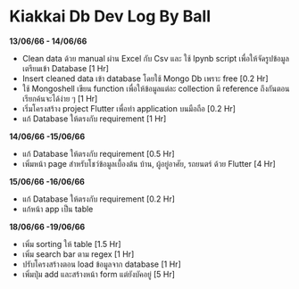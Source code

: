 # Kiakkai Db Dev Log By Ball

**13/06/66 - 14/06/66**

-   Clean data ด้วย manual ผ่าน Excel กับ Csv และ ใช้ Ipynb script เพื่อให้จัดรูปข้อมูลเตรียมเข้า Database [1 Hr]
-   Insert cleaned data เข้า database โดยใช้ Mongo Db เพราะ free [0.2 Hr]
-   ใช้ Mongoshell เขียน function เพื่อให้ข้อมูลแต่ละ collection มี reference ถึงกันตอนเรียกค้นจะได้ง่าย ๆ [1 Hr]
-   เริ่มโครงสร้าง project Flutter เพื่อทำ application บนมือถือ [0.2 Hr]
-   แก้ Database ให้ตรงกับ requirement [1 Hr]

**14/06/66 -15/06/66**

-   แก้ Database ให้ตรงกับ requirement [0.5 Hr]
-   เพิ่มหน้า page สำหรับโชว์ข้อมูลเบื้องต้น บ้าน, ผู้อยู่อาศัย, รถยนตร์ ด้วย Flutter [4 Hr]

**15/06/66 -16/06/66**

-   แก้ Database ให้ตรงกับ requirement [0.2 Hr]
-   แก้หน้า app เป็น table

**18/06/66 -19/06/66**

-   เพิ่ม sorting ให้ table [1.5 Hr]
-   เพิ่ม search bar ตาม regex [1 Hr]
-   ปรับโครงสร้างตอน load ข้อมูลจาก database [1 Hr]
-   เพิ่มปุ่ม add และสร้างหน้า form แต่ยังบัคอยู่ [5 Hr]

